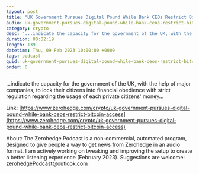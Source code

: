 ```yaml
---
layout: post
title: "UK Government Pursues Digital Pound While Bank CEOs Restrict Bitcoin Access"
audio: uk-government-pursues-digital-pound-while-bank-ceos-restrict-bitcoin-access-0
category: crypto
desc: "...indicate the capacity for the government of the UK, with the help of major companies, to lock their citizens into financial obedience with strict regulation regarding the usage of each private citizens' money..."
duration: 00:02:19
length: 139
datetime: Thu, 09 Feb 2023 10:00:00 +0000
tags: podcast
guid: uk-government-pursues-digital-pound-while-bank-ceos-restrict-bitcoin-access-0
order: 0
---
```

...indicate the capacity for the government of the UK, with the help of major companies, to lock their citizens into financial obedience with strict regulation regarding the usage of each private citizens' money...

Link: [https://www.zerohedge.com/crypto/uk-government-pursues-digital-pound-while-bank-ceos-restrict-bitcoin-access](https://www.zerohedge.com/crypto/uk-government-pursues-digital-pound-while-bank-ceos-restrict-bitcoin-access)

About: The Zerohedge Podcast is a non-commercial, automated program, designed to give people a way to get news from Zerohedge in an audio format.  I am actively working on tweaking and improving the setup to create a better listening experience (February 2023).  Suggestions are welcome: [zerohedgePodcast@outlook.com](mailto:zerohedgePodcast@outlook.com)